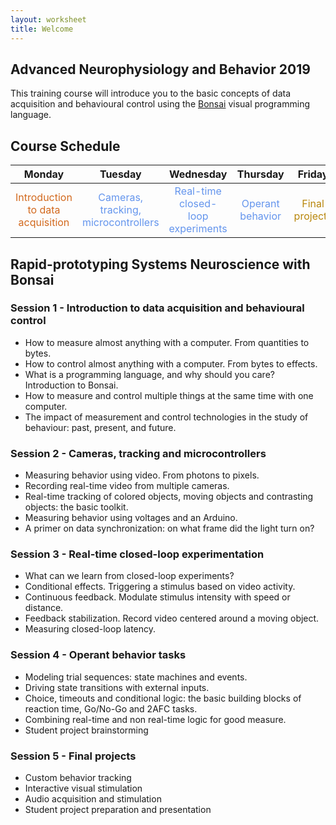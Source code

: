 ```yaml
---
layout: worksheet
title: Welcome
---
```


## Advanced Neurophysiology and Behavior 2019

This training course will introduce you to the basic concepts of data acquisition and behavioural control using the [Bonsai](http://bonsai-rx.org/) visual programming language.

## Course Schedule

<table class="markdown-body">
    <thead>
        <tr>
            <th align="center">Monday</th>
            <th align="center">Tuesday</th>
            <th align="center">Wednesday</th>
            <th align="center">Thursday</th>
            <th align="center">Friday</th>
        </tr>
    </thead>
    <tbody>
        <tr>
            <td style="color:chocolate" align="center">Introduction to data acquisition</td>
            <td style="color:cornflowerblue" align="center">Cameras, tracking, microcontrollers</td>
            <td style="color:cornflowerblue" align="center">Real-time closed-loop experiments</td>
            <td style="color:cornflowerblue" align="center">Operant behavior</td>
            <td style="color:darkgoldenrod" align="center">Final projects</td>
        </tr>
    </tbody>
</table>

## Rapid-prototyping Systems Neuroscience with Bonsai

### Session 1 - Introduction to data acquisition and behavioural control
- How to measure almost anything with a computer. From quantities to bytes.
- How to control almost anything with a computer. From bytes to effects.
- What is a programming language, and why should you care? Introduction to Bonsai.
- How to measure and control multiple things at the same time with one computer.
- The impact of measurement and control technologies in the study of behaviour: past, present, and future.

### Session 2 - Cameras, tracking and microcontrollers
- Measuring behavior using video. From photons to pixels.
- Recording real-time video from multiple cameras.
- Real-time tracking of colored objects, moving objects and contrasting objects: the basic toolkit.
- Measuring behavior using voltages and an Arduino.
- A primer on data synchronization: on what frame did the light turn on?

### Session 3 - Real-time closed-loop experimentation
- What can we learn from closed-loop experiments?
- Conditional effects. Triggering a stimulus based on video activity.
- Continuous feedback. Modulate stimulus intensity with speed or distance.
- Feedback stabilization. Record video centered around a moving object.
- Measuring closed-loop latency.

### Session 4 - Operant behavior tasks
- Modeling trial sequences: state machines and events.
- Driving state transitions with external inputs.
- Choice, timeouts and conditional logic: the basic building blocks of reaction time, Go/No-Go and 2AFC tasks.
- Combining real-time and non real-time logic for good measure.
- Student project brainstorming

### Session 5 - Final projects
- Custom behavior tracking
- Interactive visual stimulation
- Audio acquisition and stimulation
- Student project preparation and presentation